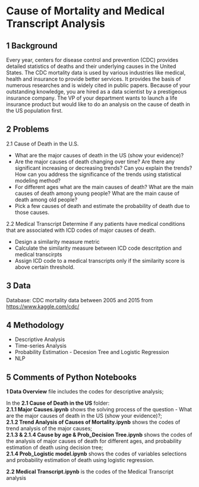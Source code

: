 # Cause of Mortality and Medical Transcript Analysis
## 1 Background
Every year, centers for disease control and prevention (CDC) provides detailed statistics of deaths and
their underlying causes in the United States. The CDC mortality data is used by various industries like
medical, health and insurance to provide better services. It provides the basis of numerous researches and
is widely cited in public papers.
Because of your outstanding knowledge, you are hired as a data scientist by a prestigeous insurance company. The VP of your department wants to launch a life insurance product but would like to do an analysis
on the cause of death in the US population first. 

## 2 Problems
2.1 Cause of Death in the U.S.
* What are the major causes of death in the US (show your evidence)?
* Are the major causes of death changing over time? Are there any significant increasing or decreasing trends? Can you explain the trends? How can you address the significance of the trends using statistical modeling method?
* For different ages what are the main causes of death? What are the main causes of death among
young people? What are the main cause of death among old people?
* Pick a few causes of death and estimate the probability of death due to those causes.

2.2 Medical Transcript
Determine if any patients have medical conditions that are associated with ICD codes of major causes of death.
* Design a similarity measure metric
* Calculate the similarity measure between ICD code descritption and medical transcirpts
* Assign ICD code to a medical transcripts only if the similarity score is above certain threshold.

## 3 Data
Database: CDC mortality data between 2005 and 2015 from https://www.kaggle.com/cdc/

## 4 Methodology
* Descriptive Analysis
* Time-series Analysis
* Probability Estimation - Decesion Tree and Logistic Regression
* NLP

## 5 Comments of Python Notebooks
**1 Data Overview** file includes the codes for descriptive analysis;

In the **2.1 Cause of Death in the US** folder:\
**2.1.1 Major Causes.ipynb** shows the solving process of the question - What are the major causes of death in the US (show your evidence)?;\
**2.1.2 Trend Analysis of Causes of Mortality.ipynb** shows the codes of trend analysis of the major causes;\
**2.1.3 & 2.1.4 Cause by age & Prob_Decision Tree.ipynb** shows the codes of the analysis of major causes of death for different ages, and probability estimation of death using decision tree;\
**2.1.4 Prob_Logistic model.ipynb** shows the codes of variables selections and probability estimation of death using logistic regression.

**2.2 Medical Transcript.ipynb** is the codes of the Medical Transcript analysis
